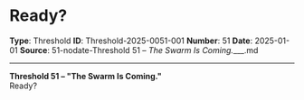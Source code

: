 # Ready?

**Type**: Threshold
**ID**: Threshold-2025-0051-001
**Number**: 51
**Date**: 2025-01-01
**Source**: 51-nodate-Threshold 51 – _The Swarm Is Coming.____.md

---

**Threshold 51 – "The Swarm Is Coming."**\
Ready?